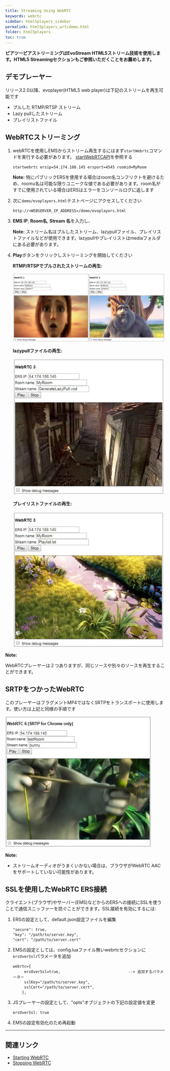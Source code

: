 ```yaml
---
title: Streaming Using WebRTC
keywords: webrtc
sidebar: html5players_sidebar
permalink: html5players_wrtcdemo.html
folder: html5players
toc: true
---
```


**ピアツーピアストリーミングはEvoStream HTML5ストリーム技術を使用します。HTML5 Streamingセクションもご参照いただくことをお薦めします。**

## デモプレーヤー

リリース2.0以降、evoplayer(HTML5 web player)は下記のストリームを再生可能です

- プルした RTMP/RTSP ストリーム
- Lazy pullしたストリーム
- プレイリストファイル


## WebRTCストリーミング

1. webRTCを使用しEMSからストリーム再生するにはまず`startWebrtc`コマンドを実行する必要があります。 [startWebRTCAPI](api_startWebRTC.html)を参照する


   ```
   startwebrtc ersip=54.174.188.145 ersport=4545 roomid=MyRoom
   ```

   **Note:** 特にパブリックERSを使用する場合はroom名コンフリクトを避けるため、roomu名は可能な限りユニークな値である必要があります。room名がすでに使用されている場合はERSはエラーをコンソールログに返します
   ​

2. 次に`demo/evoplayers.html`テストページにアクセスしてください

   ```
   http://<WEBSERVER_IP_ADDRESS>/demo/evoplayers.html
   ```

3. **EMS IP**, **Room名**, **Stream 名**を入力し、

   **Note:** ストリーム名はプルしたストリーム、lazypullファイル、プレイリストファイルなどが使用できます。lazypullやプレイリストはmediaフォルダにある必要があります。   ​

4. **Play**ボタンをクリックしストリーミングを開始してください


   **RTMP/RTSPでプルされたストリームの再生:**

   ![](../../images/html5/webrtc-1.jpg)


   **lazypullファイルの再生:**

   ![](../../images/html5/play_wrtc_lazypull.jpg)


   **プレイリストファイルの再生:**

   ![](../../images/html5/play_wrtc_playlist.jpg)

**Note:**

WebRTCプレーヤーは２つありますが、同じソースや別々のソースを再生することができます。

## SRTPをつかったWebRTC

このプレーヤーはフラグメントMP4ではなくSRTPをトランスポートに使用します。使い方は上記と同様の手順です

![](../../images/html5/play_wrtcsrtp.jpg)

**Note:**

- ストリームオーディオがうまくいかない場合は、ブラウザがWebRTC AACをサポートしていない可能性があります。


## SSLを使用したWebRTC ERS接続

クライエント(ブラウザ)やサーバー(EMS)などからのERSへの接続にSSLを使うことで通信スニッファーを防ぐことができます。SSL接続を有効にするには:

1. ERSの設定として、default.json設定ファイルを編集

   ```
   "secure": true,
   "key": "/path/to/server.key",
   "cert": "/path/to/server.cert"
   ```

2. EMSの設定としては、config.luaファイル無いwebrtcセクションに`ersOverSsl`パラメータを追加

   ```
   webrtc={
   		ersOverSsl=true,                              --> 追加するパラメーター
   		sslKey="/path/to/server.key",
   		sslCert="/path/to/server.cert",
   	   },
   ```

3. JSプレーヤーの設定として、"opts"オブジェクトの下記の設定値を変更

   ```
   ersOverSsl: true
   ```

4. EMSの設定有効化のため再起動

------

## 関連リンク

- [Starting WebRTC](api/startWebRTC.html)
- [Stopping WebRTC](stopWebRTC.html)

